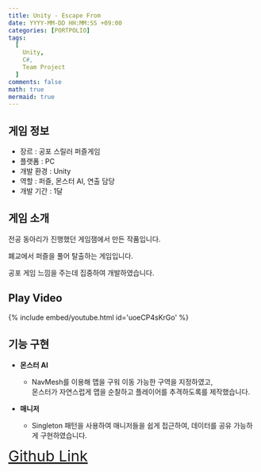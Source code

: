 ```yaml
---
title: Unity - Escape From
date: YYYY-MM-DD HH:MM:SS +09:00
categories: [PORTPOLIO]
tags:
  [
    Unity,
    C#,
    Team Project
  ]
comments: false
math: true
mermaid: true
---
```

## 게임 정보

*    장르 : 공포 스릴러 퍼즐게임
*    플랫폼 : PC
*    개발 환경 : Unity
*    역할 : 퍼즐, 몬스터 AI, 연출 담당
*    개발 기간 : 1달

## 게임 소개
전공 동아리가 진행했던 게임잼에서 만든 작품입니다.  

폐교에서 퍼즐을 풀어 탈출하는 게임입니다.  

공포 게임 느낌을 주는데 집중하여 개발하였습니다.  


## Play Video
{% include embed/youtube.html id='uoeCP4sKrGo' %}


## 기능 구현

* **몬스터 AI**
  * NavMesh를 이용해 맵을 구워 이동 가능한 구역을 지정하였고,  
  몬스터가 자연스럽게 맵을 순찰하고 플레이어를 추격하도록를 제작했습니다.  
    
* **매니저**
  * Singleton 패턴을 사용하여 매니저들을 쉽게 접근하여, 데이터를 공유 가능하게 구현하였습니다.  

<span style="font-size: 30px;"> [Github Link](https://github.com/Proffeine0327/EscapeFrom) </span>  

